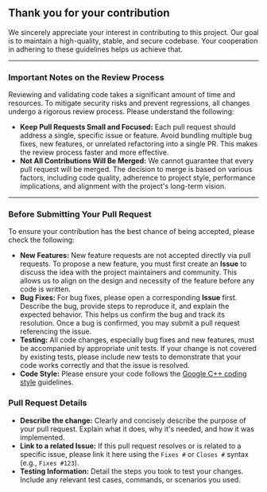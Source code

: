 ## Thank you for your contribution

We sincerely appreciate your interest in contributing to this project. Our goal is to maintain a high-quality, stable, and secure codebase. Your cooperation in adhering to these guidelines helps us achieve that.

---

### Important Notes on the Review Process

Reviewing and validating code takes a significant amount of time and resources. To mitigate security risks and prevent regressions, all changes undergo a rigorous review process. Please understand the following:

* **Keep Pull Requests Small and Focused:** Each pull request should address a single, specific issue or feature. Avoid bundling multiple bug fixes, new features, or unrelated refactoring into a single PR. This makes the review process faster and more effective.
* **Not All Contributions Will Be Merged:** We cannot guarantee that every pull request will be merged. The decision to merge is based on various factors, including code quality, adherence to project style, performance implications, and alignment with the project's long-term vision.

---

### Before Submitting Your Pull Request

To ensure your contribution has the best chance of being accepted, please check the following:

* **New Features:** New feature requests are not accepted directly via pull requests. To propose a new feature, you must first create an **Issue** to discuss the idea with the project maintainers and community. This allows us to align on the design and necessity of the feature before any code is written.
* **Bug Fixes:** For bug fixes, please open a corresponding **Issue** first. Describe the bug, provide steps to reproduce it, and explain the expected behavior. This helps us confirm the bug and track its resolution. Once a bug is confirmed, you may submit a pull request referencing the issue.
* **Testing:** All code changes, especially bug fixes and new features, must be accompanied by appropriate unit tests. If your change is not covered by existing tests, please include new tests to demonstrate that your code works correctly and that the issue is resolved.
* **Code Style:** Please ensure your code follows the [Google C++ coding style](https://google.github.io/styleguide/cppguide.html) guidelines.

### Pull Request Details

* **Describe the change:** Clearly and concisely describe the purpose of your pull request. Explain what it does, why it's needed, and how it was implemented.
* **Link to a related Issue:** If this pull request resolves or is related to a specific issue, please link it here using the `Fixes #` or `Closes #` syntax (e.g., `Fixes #123`).
* **Testing Information:** Detail the steps you took to test your changes. Include any relevant test cases, commands, or scenarios you used.

